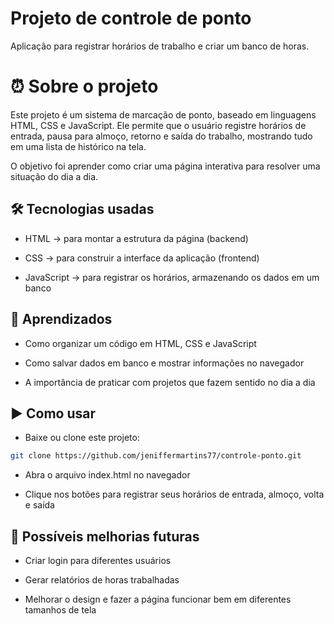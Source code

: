 # Projeto de controle de ponto
Aplicação para registrar horários de trabalho e criar um banco de horas.

# ⏰ Sobre o projeto

Este projeto é um sistema de marcação de ponto, baseado em linguagens HTML, CSS e JavaScript.
Ele permite que o usuário registre horários de entrada, pausa para almoço, retorno e saída do trabalho, mostrando tudo em uma lista de histórico na tela.

O objetivo foi aprender como criar uma página interativa para resolver uma situação do dia a dia.


## 🛠️ Tecnologias usadas

- HTML → para montar a estrutura da página (backend)

- CSS → para construir a interface da aplicação (frontend)

- JavaScript → para registrar os horários, armazenando os dados em um banco

## 🎯 Aprendizados

- Como organizar um código em HTML, CSS e JavaScript

- Como salvar dados em banco e mostrar informações no navegador

- A importância de praticar com projetos que fazem sentido no dia a dia


## ▶️ Como usar

- Baixe ou clone este projeto:

```bash
git clone https://github.com/jeniffermartins77/controle-ponto.git
```

- Abra o arquivo index.html no navegador

- Clique nos botões para registrar seus horários de entrada, almoço, volta e saída

## 📖 Possíveis melhorias futuras

- Criar login para diferentes usuários

- Gerar relatórios de horas trabalhadas

- Melhorar o design e fazer a página funcionar bem em diferentes tamanhos de tela

